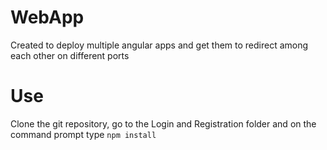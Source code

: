 # WebApp
Created to deploy multiple angular apps and get them to redirect among each other on different ports

# Use
Clone the git repository, go to the Login and Registration folder and on the command prompt type ``npm install``
